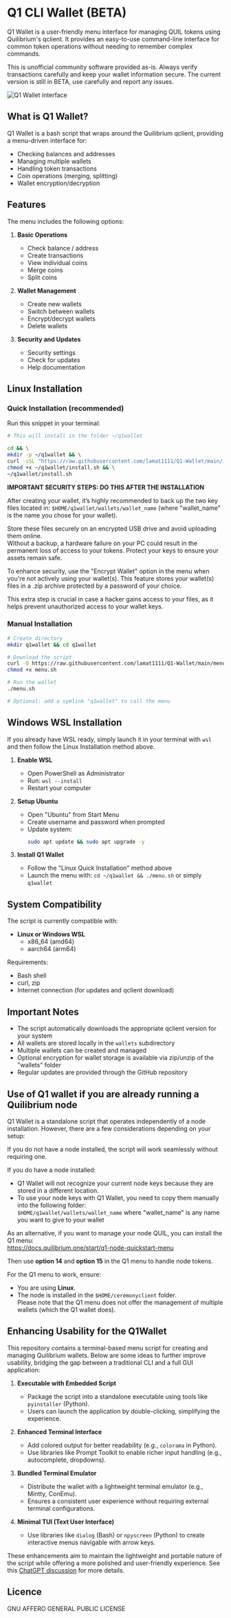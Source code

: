 # Q1 CLI Wallet (BETA)

Q1 Wallet is a user-friendly menu interface for managing QUIL tokens using Quilibrium's qclient. It provides an easy-to-use command-line interface for common token operations without needing to remember complex commands.

This is unofficial community software provided as-is. Always verify transactions carefully and keep your wallet information secure.
The current version is still in BETA, use carefully and report any issues.

![Q1 Wallet interface](https://i.imgur.com/QpwuO6k.png)

## What is Q1 Wallet?

Q1 Wallet is a bash script that wraps around the Quilibrium qclient, providing a menu-driven interface for:
- Checking balances and addresses
- Managing multiple wallets
- Handling token transactions
- Coin operations (merging, splitting)
- Wallet encryption/decryption

## Features

The menu includes the following options:

1. **Basic Operations**
   - Check balance / address
   - Create transactions
   - View individual coins
   - Merge coins
   - Split coins

2. **Wallet Management**
   - Create new wallets
   - Switch between wallets
   - Encrypt/decrypt wallets
   - Delete wallets

3. **Security and Updates**
   - Security settings
   - Check for updates
   - Help documentation

## Linux Installation

### Quick Installation (recommended)

Run this snippet in your terminal:

```bash
# This will install in the folder ~/q1wallet

cd && \
mkdir -p ~/q1wallet && \
curl -sSL "https://raw.githubusercontent.com/lamat1111/Q1-Wallet/main/install.sh" -o ~/q1wallet/install.sh && \
chmod +x ~/q1wallet/install.sh && \
~/q1wallet/install.sh
```

**IMPORTANT SECURITY STEPS: DO THIS AFTER THE INSTALLATION**  

After creating your wallet, it’s highly recommended to back up the two key files located in: `$HOME/q1wallet/wallets/wallet_name` (where "wallet_name" is the name you chose for your wallet).  

Store these files securely on an encrypted USB drive and avoid uploading them online.  
Without a backup, a hardware failure on your PC could result in the permanent loss of access to your tokens. Protect your keys to ensure your assets remain safe.  

To enhance security, use the "Encrypt Wallet" option in the menu when you're not actively using your wallet(s). This feature stores your wallet(s) files in a .zip archive protected by a password of your choice.

This extra step is crucial in case a hacker gains access to your files, as it helps prevent unauthorized access to your wallet keys.

### Manual Installation
```bash
# Create directory
mkdir q1wallet && cd q1wallet

# Download the script
curl -O https://raw.githubusercontent.com/lamat1111/Q1-Wallet/main/menu.sh
chmod +x menu.sh

# Run the wallet
./menu.sh

# Optional: add a symlink "q1wallet" to call the menu
```

## Windows WSL Installation

If you already have WSL ready, simply launch it in your terminal with `wsl` and then follow the Linux Installation method above.

1. **Enable WSL**
   - Open PowerShell as Administrator
   - Run: `wsl --install`
   - Restart your computer

2. **Setup Ubuntu**
   - Open "Ubuntu" from Start Menu
   - Create username and password when prompted
   - Update system: 
     ```bash
     sudo apt update && sudo apt upgrade -y
     ```

3. **Install Q1 Wallet**
   - Follow the "Linux Quick Installation" method above
   - Launch the menu with: `cd ~/q1wallet && ./menu.sh` or simply `q1wallet`

## System Compatibility

The script is currently compatible with:

- **Linux or Windows WSL**
  - x86_64 (amd64)
  - aarch64 (arm64)

Requirements:
- Bash shell
- curl, zip
- Internet connection (for updates and qclient download)

## Important Notes

- The script automatically downloads the appropriate qclient version for your system
- All wallets are stored locally in the `wallets` subdirectory
- Multiple wallets can be created and managed
- Optional encryption for wallet storage is available via zip/unzip of the "wallets" folder
- Regular updates are provided through the GitHub repository

## Use of Q1 wallet if you are already running a Quilibrium node
Q1 Wallet is a standalone script that operates independently of a node installation. However, there are a few considerations depending on your setup:  

If you do not have a node installed, the script will work seamlessly without requiring one.  

If you do have a node installed:  
- Q1 Wallet will not recognize your current node keys because they are stored in a different location.  
- To use your node keys with Q1 Wallet, you need to copy them manually into the following folder:  
  `$HOME/q1wallet/wallets/wallet_name`  where "wallet_name" is any name you want to give to your wallet

As an alternative, if you want to manage your node QUIL, you can install the Q1 menu:  
<https://docs.quilibrium.one/start/q1-node-quickstart-menu>  

Then use **option 14** and **option 15** in the Q1 menu to handle node tokens.  

For the Q1 menu to work, ensure:  
- You are using **Linux**.  
- The node is installed in the `$HOME/ceremonyclient` folder.  
Please note that the Q1 menu does not offer the management of multiple wallets (which the Q1 wallet does).

## Enhancing Usability for the Q1Wallet

This repository contains a terminal-based menu script for creating and managing Quilibrium wallets. Below are some ideas to further improve usability, bridging the gap between a traditional CLI and a full GUI application:

1. **Executable with Embedded Script**  
   - Package the script into a standalone executable using tools like `pyinstaller` (Python).  
   - Users can launch the application by double-clicking, simplifying the experience.

2. **Enhanced Terminal Interface**  
   - Add colored output for better readability (e.g., `colorama` in Python).  
   - Use libraries like Prompt Toolkit to enable richer input handling (e.g., autocomplete, dropdowns).

3. **Bundled Terminal Emulator**  
   - Distribute the wallet with a lightweight terminal emulator (e.g., Mintty, ConEmu).  
   - Ensures a consistent user experience without requiring external terminal configurations.

4. **Minimal TUI (Text User Interface)**  
   - Use libraries like `dialog` (Bash) or `npyscreen` (Python) to create interactive menus navigable with arrow keys.

These enhancements aim to maintain the lightweight and portable nature of the script while offering a more polished and user-friendly experience.
See this [ChatGPT discussion](https://chatgpt.com/share/6761ae54-d1cc-8007-b3f8-3cfcf66b8551) for more details.

## Licence

GNU AFFERO GENERAL PUBLIC LICENSE
